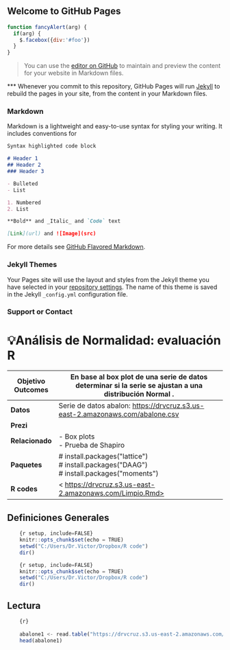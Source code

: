 ## Welcome to GitHub Pages

```javascript
function fancyAlert(arg) {
  if(arg) {
    $.facebox({div:'#foo'})
  }
}
```

> You can use the [editor on GitHub](https://github.com/drcruzm/misdatos/edit/master/README.md) to maintain and preview the content for your website in Markdown files.

  *** Whenever you commit to this repository, GitHub Pages will run [Jekyll](https://jekyllrb.com/) to rebuild the pages in your site, from the content in your Markdown files.

### Markdown

Markdown is a lightweight and easy-to-use syntax for styling your writing. It includes conventions for

```markdown
Syntax highlighted code block

# Header 1
## Header 2
### Header 3

- Bulleted
- List

1. Numbered
2. List

**Bold** and _Italic_ and `Code` text

[Link](url) and ![Image](src)
```

For more details see [GitHub Flavored Markdown](https://guides.github.com/features/mastering-markdown/).

### Jekyll Themes

Your Pages site will use the layout and styles from the Jekyll theme you have selected in your [repository settings](https://github.com/drcruzm/misdatos/settings). The name of this theme is saved in the Jekyll `_config.yml` configuration file.

### Support or Contact

# 💡Análisis de Normalidad: evaluación R

| **Objetivo**<br>**Outcomes** | En base al box plot de una serie de datos determinar si la serie se ajustan a una distribución Normal . |
| ---------------------------- | ------------------------------------------------------------------------------------------------------- |
| **Datos**                    | Serie de datos abalon:  https://drvcruz.s3.us-east-2.amazonaws.com/abalone.csv                          |
| **Prezi**                    |                                                                                                         |
| **Relacionado**              | - Box plots <br>- Prueba de Shapiro                                                                     |
| **Paquetes**                 | # install.packages("lattice")<br># install.packages("DAAG")<br># install.packages("moments")            |
| **R codes**                  | < https://drvcruz.s3.us-east-2.amazonaws.com/Limpio.Rmd>                                          |

## Definiciones Generales

```javascript
    {r setup, include=FALSE}
    knitr::opts_chunk$set(echo = TRUE)
    setwd("C:/Users/Dr.Victor/Dropbox/R code")
    dir()
```

```javascript
    {r setup, include=FALSE}
    knitr::opts_chunk$set(echo = TRUE)
    setwd("C:/Users/Dr.Victor/Dropbox/R code")
    dir()
```
    
## Lectura

```javascript
    {r}
    
    abalone1 <- read.table("https://drvcruz.s3.us-east-2.amazonaws.com/abalone.csv", header = T, sep = ",", dec=".")
    head(abalone1)
```
    
